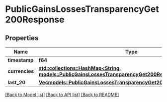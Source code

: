 # PublicGainsLossesTransparencyGet200Response

## Properties

Name | Type | Description | Notes
------------ | ------------- | ------------- | -------------
**timestamp** | **f64** |  | 
**currencies** | [**std::collections::HashMap<String, models::PublicGainsLossesTransparencyGet200ResponseCurrenciesValue>**](_public_gains_losses_transparency_get_200_response_currencies_value.md) |  | 
**last_20** | [**Vec<models::PublicGainsLossesTransparencyGet200ResponseLast20Inner>**](_public_gains_losses_transparency_get_200_response_last_20_inner.md) |  | 

[[Back to Model list]](../README.md#documentation-for-models) [[Back to API list]](../README.md#documentation-for-api-endpoints) [[Back to README]](../README.md)


